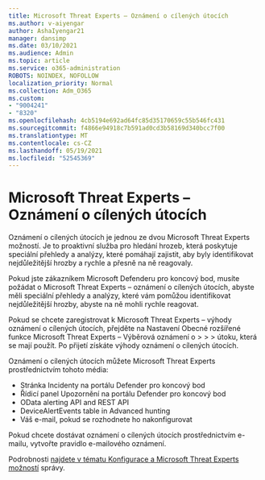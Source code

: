 ```yaml
---
title: Microsoft Threat Experts – Oznámení o cílených útocích
ms.author: v-aiyengar
author: AshaIyengar21
manager: dansimp
ms.date: 03/10/2021
ms.audience: Admin
ms.topic: article
ms.service: o365-administration
ROBOTS: NOINDEX, NOFOLLOW
localization_priority: Normal
ms.collection: Adm_O365
ms.custom:
- "9004241"
- "8320"
ms.openlocfilehash: 4cb5194e692ad64fc85d35170659c55b546fc431
ms.sourcegitcommit: f4866e94918c7b591ad0cd3b58169d340bcc7f00
ms.translationtype: MT
ms.contentlocale: cs-CZ
ms.lasthandoff: 05/19/2021
ms.locfileid: "52545369"
---
```

# <a name="microsoft-threat-experts---targeted-attack-notification"></a>Microsoft Threat Experts – Oznámení o cílených útocích

Oznámení o cílených útocích je jednou ze dvou Microsoft Threat Experts možností. Je to proaktivní služba pro hledání hrozeb, která poskytuje speciální přehledy a analýzy, které pomáhají zajistit, aby byly identifikovat nejdůležitější hrozby a rychle a přesně na ně reagovaly.

Pokud jste zákazníkem Microsoft Defenderu pro koncový bod, musíte požádat o Microsoft Threat Experts – oznámení o cílených útocích, abyste měli speciální přehledy a analýzy, které vám pomůžou identifikovat nejdůležitější hrozby, abyste na ně mohli rychle reagovat.

Pokud se chcete zaregistrovat k Microsoft Threat Experts – výhody oznámení o cílených útocích, přejděte na Nastavení Obecné rozšířené funkce Microsoft Threat Experts – Výběrová oznámení o  >    >    >   útoku, která se mají použít. Po přijetí získáte výhody oznámení o cílených útocích.

Oznámení o cílených útocích můžete Microsoft Threat Experts prostřednictvím tohoto média:

- Stránka Incidenty na portálu Defender pro koncový bod
- Řídicí panel Upozornění na portálu Defender pro koncový bod
- OData alerting API and REST API
- DeviceAlertEvents table in Advanced hunting
- Váš e-mail, pokud se rozhodnete ho nakonfigurovat

Pokud chcete dostávat oznámení o cílených útocích prostřednictvím e-mailu, vytvořte pravidlo e-mailového oznámení. 

Podrobnosti [najdete v tématu Konfigurace a Microsoft Threat Experts možností](/windows/security/threat-protection/microsoft-defender-atp/configure-microsoft-threat-experts) správy.
